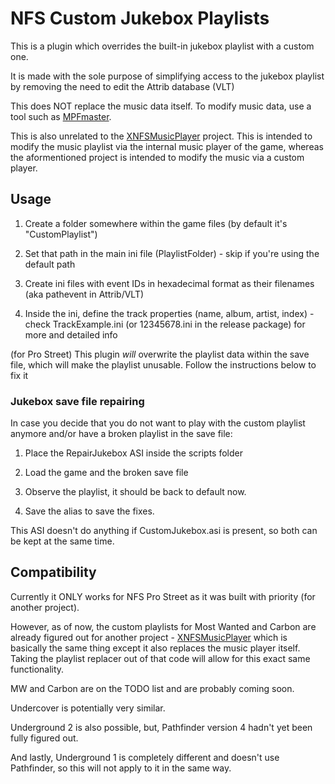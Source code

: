 # NFS Custom Jukebox Playlists

This is a plugin which overrides the built-in jukebox playlist with a custom one.

It is made with the sole purpose of simplifying access to the jukebox playlist by removing the need to edit the Attrib database (VLT)

This does NOT replace the music data itself. To modify music data, use a tool such as [MPFmaster](https://github.com/xan1242/MPFmaster).

This is also unrelated to the [XNFSMusicPlayer](https://github.com/xan1242/xnfsmusicplayer) project. This is intended to modify the music playlist via the internal music player of the game, whereas the aformentioned project is intended to modify the music via a custom player.

## Usage

1. Create a folder somewhere within the game files (by default it's "CustomPlaylist")

2. Set that path in the main ini file (PlaylistFolder) - skip if you're using the default path

3. Create ini files with event IDs in hexadecimal format as their filenames (aka pathevent in Attrib/VLT)

4. Inside the ini, define the track properties (name, album, artist, index) - check TrackExample.ini (or 12345678.ini in the release package) for more and detailed info

(for Pro Street) This plugin _will_ overwrite the playlist data within the save file, which will make the playlist unusable. Follow the instructions below to fix it

### Jukebox save file repairing

In case you decide that you do not want to play with the custom playlist anymore and/or have a broken playlist in the save file:

1. Place the RepairJukebox ASI inside the scripts folder

2. Load the game and the broken save file

3. Observe the playlist, it should be back to default now.

4. Save the alias to save the fixes.

This ASI doesn't do anything if CustomJukebox.asi is present, so both can be kept at the same time.

## Compatibility

Currently it ONLY works for NFS Pro Street as it was built with priority (for another project).

However, as of now, the custom playlists for Most Wanted and Carbon are already figured out for another project - [XNFSMusicPlayer](https://github.com/xan1242/xnfsmusicplayer) which is basically the same thing except it also replaces the music player itself. Taking the playlist replacer out of that code will allow for this exact same functionality.

MW and Carbon are on the TODO list and are probably coming soon.

Undercover is potentially very similar.

Underground 2 is also possible, but, Pathfinder version 4 hadn't yet been fully figured out.

And lastly, Underground 1 is completely different and doesn't use Pathfinder, so this will not apply to it in the same way.
